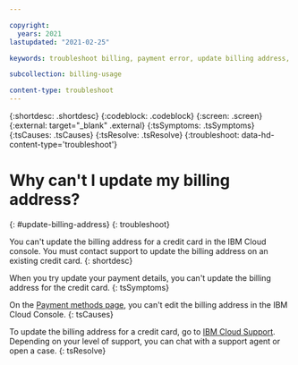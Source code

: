 ```yaml
---

copyright:
  years: 2021
lastupdated: "2021-02-25"

keywords: troubleshoot billing, payment error, update billing address, billing address

subcollection: billing-usage

content-type: troubleshoot
---
```


{:shortdesc: .shortdesc}
{:codeblock: .codeblock}
{:screen: .screen}
{:external: target="_blank" .external}
{:tsSymptoms: .tsSymptoms}
{:tsCauses: .tsCauses}
{:tsResolve: .tsResolve}
{:troubleshoot: data-hd-content-type='troubleshoot'}

# Why can't I update my billing address?
{: #update-billing-address}
{: troubleshoot}

You can't update the billing address for a credit card in the IBM Cloud console. You must contact support to update the billing address on an existing credit card. 
{: shortdesc}

When you try update your payment details, you can't update the billing address for the credit card. 
{: tsSymptoms}

On the [<wintitle>Payment methods </wintitle> page](/billing/payments), you can't edit the billing address in the IBM Cloud Console. 
{: tsCauses}

To update the billing address for a credit card, go to [IBM Cloud Support](https://cloud.ibm.com/unifiedsupport/supportcenter). Depending on your level of support, you can chat with a support agent or open a case.
{: tsResolve}